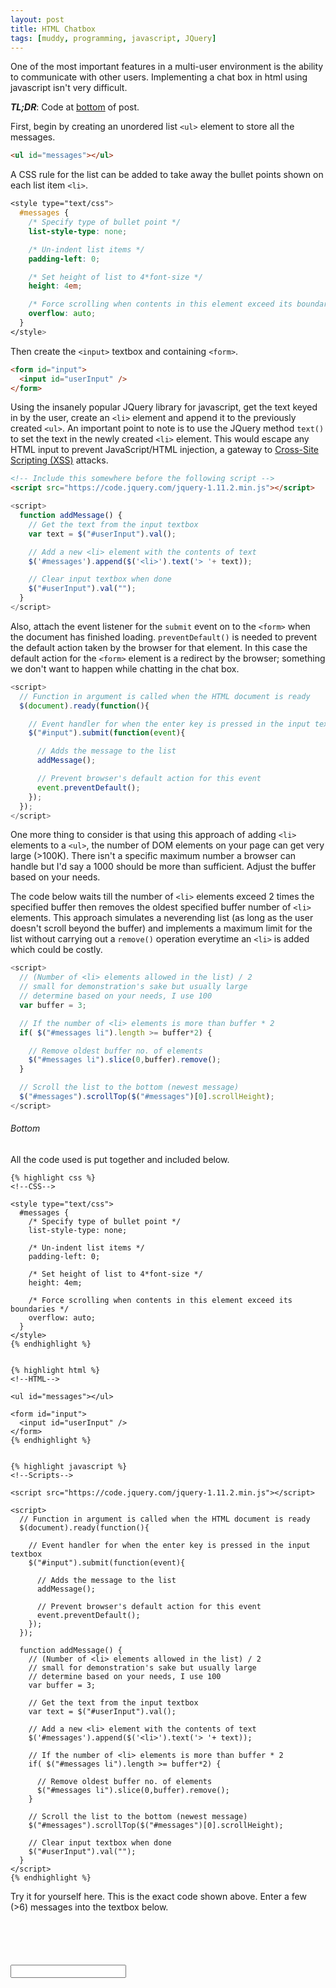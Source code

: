 ```yaml
---
layout: post
title: HTML Chatbox
tags: [muddy, programming, javascript, JQuery]
---
```


One of the most important features in a multi-user environment is the ability to communicate with other users. Implementing a chat box in html using javascript isn't very difficult.

___TL;DR___: Code at [bottom](#bottom) of post.

First, begin by creating an unordered list `<ul>` element to store all the messages.

```html
<ul id="messages"></ul>
```

A CSS rule for the list can be added to take away the bullet points shown on each list item `<li>`.

```css
<style type="text/css">
  #messages {
    /* Specify type of bullet point */
    list-style-type: none;

    /* Un-indent list items */
    padding-left: 0;

    /* Set height of list to 4*font-size */
    height: 4em;

    /* Force scrolling when contents in this element exceed its boundaries */
    overflow: auto;
  }  
</style>
```

Then create the `<input>` textbox and containing `<form>`.

```html
<form id="input">
  <input id="userInput" />
</form>
```

Using the insanely popular JQuery library for javascript, get the text keyed in by the user, create an `<li>` element and append it to the previously created `<ul>`. An important point to note is to use the JQuery method `text()` to set the text in the newly created `<li>` element. This would escape any HTML input to prevent JavaScript/HTML injection, a gateway to [Cross-Site Scripting (XSS)](http://en.wikipedia.org/wiki/Cross-site_scripting) attacks.

```html
<!-- Include this somewhere before the following script -->
<script src="https://code.jquery.com/jquery-1.11.2.min.js"></script>
```

```javascript
<script>
  function addMessage() {
    // Get the text from the input textbox
    var text = $("#userInput").val();

    // Add a new <li> element with the contents of text
    $('#messages').append($('<li>').text('> '+ text));

    // Clear input textbox when done
    $("#userInput").val("");
  }
</script>
```

Also, attach the event listener for the `submit` event on to the `<form>` when the document has finished loading. `preventDefault()` is needed to prevent the default action taken by the browser for that element. In this case the default action for the `<form>` element is a redirect by the browser; something we don't want to happen while chatting in the chat box.

```javascript
<script>
  // Function in argument is called when the HTML document is ready
  $(document).ready(function(){

    // Event handler for when the enter key is pressed in the input textbox
    $("#input").submit(function(event){

      // Adds the message to the list
      addMessage();

      // Prevent browser's default action for this event
      event.preventDefault();
    });
  });
</script>
```

One more thing to consider is that using this approach of adding `<li>` elements to a `<ul>`, the number of DOM elements on your page can get very large (>100K). There isn't a specific maximum number a browser can handle but I'd say a 1000 should be more than sufficient. Adjust the buffer based on your needs.

The code below waits till the number of `<li>` elements exceed 2 times the specified buffer then removes the oldest specified buffer number of `<li>` elements. This approach simulates a neverending list (as long as the user doesn't scroll beyond the buffer) and implements a maximum limit for the list without carrying out a `remove()` operation everytime an `<li>` is added which could be costly.

```javascript
<script>
  // (Number of <li> elements allowed in the list) / 2
  // small for demonstration's sake but usually large
  // determine based on your needs, I use 100
  var buffer = 3;

  // If the number of <li> elements is more than buffer * 2
  if( $("#messages li").length >= buffer*2) {

    // Remove oldest buffer no. of elements
    $("#messages li").slice(0,buffer).remove();
  }

  // Scroll the list to the bottom (newest message)
  $("#messages").scrollTop($("#messages")[0].scrollHeight);
</script>
```

###### <a name="bottom"></a>Bottom
All the code used is put together and included below.

```
{% highlight css %}
<!--CSS-->

<style type="text/css">
  #messages {
    /* Specify type of bullet point */
    list-style-type: none;

    /* Un-indent list items */
    padding-left: 0;

    /* Set height of list to 4*font-size */
    height: 4em;

    /* Force scrolling when contents in this element exceed its boundaries */
    overflow: auto;
  }  
</style>
{% endhighlight %}


{% highlight html %}
<!--HTML-->

<ul id="messages"></ul>

<form id="input">
  <input id="userInput" />
</form>
{% endhighlight %}


{% highlight javascript %}
<!--Scripts-->

<script src="https://code.jquery.com/jquery-1.11.2.min.js"></script>

<script>
  // Function in argument is called when the HTML document is ready
  $(document).ready(function(){

    // Event handler for when the enter key is pressed in the input textbox
    $("#input").submit(function(event){

      // Adds the message to the list
      addMessage();

      // Prevent browser's default action for this event
      event.preventDefault();
    });
  });

  function addMessage() {
    // (Number of <li> elements allowed in the list) / 2
    // small for demonstration's sake but usually large
    // determine based on your needs, I use 100
    var buffer = 3;

    // Get the text from the input textbox
    var text = $("#userInput").val();

    // Add a new <li> element with the contents of text
    $('#messages').append($('<li>').text('> '+ text));

    // If the number of <li> elements is more than buffer * 2
    if( $("#messages li").length >= buffer*2) {

      // Remove oldest buffer no. of elements
      $("#messages li").slice(0,buffer).remove();
    }

    // Scroll the list to the bottom (newest message)
    $("#messages").scrollTop($("#messages")[0].scrollHeight);

    // Clear input textbox when done
    $("#userInput").val("");
  }
</script>
{% endhighlight %}

```

Try it for yourself here. This is the exact code shown above. Enter a few (>6) messages into the textbox below.


<!--CSS-->

<style type="text/css">
  #messages {
    /* Specify type of bullet point */
    list-style-type: none;

    /* Un-indent list items */
    padding-left: 0;

    /* Set height of list to 4*font-size */
    height: 4em;

    /* Force scrolling when contents in this element exceed its boundaries */
    overflow: auto;
  }  
</style>


<!--HTML-->

<ul id="messages"></ul>

<form id="input">
  <input id="userInput" />
</form>


<!--Scripts-->

<script src="https://code.jquery.com/jquery-1.11.2.min.js"></script>

<script>
  // Function in argument is called when the HTML document is ready
  $(document).ready(function(){

    // Event handler for when the enter key is pressed in the input textbox
    $("#input").submit(function(event){

      // Adds the message to the list
      addMessage();

      // Prevent browser's default action for this event
      event.preventDefault();
    });
  });

  function addMessage() {
    // (Number of <li> elements allowed in the list) / 2
    // small for demonstration's sake but usually large
    // determine based on your needs, I use 100
    var buffer = 3;

    // Get the text from the input textbox
    var text = $("#userInput").val();

    // Add a new <li> element with the contents of text
    $('#messages').append($('<li>').text('> '+ text));

    // If the number of <li> elements is more than buffer * 2
    if( $("#messages li").length >= buffer*2) {

      // Remove oldest buffer no. of elements
      $("#messages li").slice(0,buffer).remove();
    }

    // Scroll the list to the bottom (newest message)
    $("#messages").scrollTop($("#messages")[0].scrollHeight);

    // Clear input textbox when done
    $("#userInput").val("");
  }
</script>